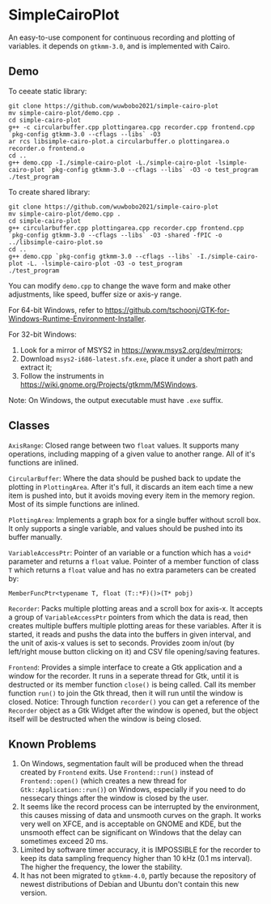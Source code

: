 # SimpleCairoPlot
An easy-to-use component for continuous recording and plotting of variables. it depends on `gtkmm-3.0`, and is implemented with Cairo.

## Demo
To ceeate static library:
```
git clone https://github.com/wuwbobo2021/simple-cairo-plot
mv simple-cairo-plot/demo.cpp .
cd simple-cairo-plot
g++ -c circularbuffer.cpp plottingarea.cpp recorder.cpp frontend.cpp `pkg-config gtkmm-3.0 --cflags --libs` -O3
ar rcs libsimple-cairo-plot.a circularbuffer.o plottingarea.o recorder.o frontend.o
cd ..
g++ demo.cpp -I./simple-cairo-plot -L./simple-cairo-plot -lsimple-cairo-plot `pkg-config gtkmm-3.0 --cflags --libs` -O3 -o test_program
./test_program
```
To create shared library:
```
git clone https://github.com/wuwbobo2021/simple-cairo-plot
mv simple-cairo-plot/demo.cpp .
cd simple-cairo-plot
g++ circularbuffer.cpp plottingarea.cpp recorder.cpp frontend.cpp `pkg-config gtkmm-3.0 --cflags --libs` -O3 -shared -fPIC -o ../libsimple-cairo-plot.so
cd ..
g++ demo.cpp `pkg-config gtkmm-3.0 --cflags --libs` -I./simple-cairo-plot -L. -lsimple-cairo-plot -O3 -o test_program
./test_program
```
You can modify `demo.cpp` to change the wave form and make other adjustments, like speed, buffer size or axis-y range.

For 64-bit Windows, refer to https://github.com/tschoonj/GTK-for-Windows-Runtime-Environment-Installer.

For 32-bit Windows:
1. Look for a mirror of MSYS2 in https://www.msys2.org/dev/mirrors;
2. Download `msys2-i686-latest.sfx.exe`, place it under a short path and extract it;
3. Follow the instruments in https://wiki.gnome.org/Projects/gtkmm/MSWindows.

Note: On Windows, the output executable must have `.exe` suffix.

## Classes
`AxisRange`: Closed range between two `float` values. It supports many operations, including mapping of a given value to another range. All of it's functions are inlined.

`CircularBuffer`: Where the data should be pushed back to update the plotting in `PlottingArea`. After it's full, it discards an item each time a new item is pushed into, but it avoids moving every item in the memory region. Most of its simple functions are inlined.

`PlottingArea`: Implements a graph box for a single buffer without scroll box. It only supports a single variable, and values should be pushed into its buffer manually.

`VariableAccessPtr`: Pointer of an variable or a function which has a `void*` parameter and returns a `float` value. Pointer of a member function of class `T` which returns a `float` value and has no extra parameters can be created by:
```
MemberFuncPtr<typename T, float (T::*F)()>(T* pobj)
```

`Recorder`: Packs multiple plotting areas and a scroll box for axis-x. It accepts a group of `VariableAccessPtr` pointers from which the data is read, then creates multiple buffers multiple plotting areas for these variables. After it is started, it reads and pushs the data into the buffers in given interval, and the unit of axis-x values is set to seconds. Provides zoom in/out (by left/right mouse button clicking on it) and CSV file opening/saving features.

`Frontend`: Provides a simple interface to create a Gtk application and a window for the recorder. It runs in a seperate thread for Gtk, until it is destructed or its member function `close()` is being called. Call its member function `run()` to join the Gtk thread, then it will run until the window is closed. Notice: Through function `recorder()` you can get a reference of the `Recorder` object as a Gtk Widget after the window is opened, but the object itself will be destructed when the window is being closed.

## Known Problems
1. On Windows, segmentation fault will be produced when the thread created by `Frontend` exits. Use `Frontend::run()` instead of `Frontend::open()` (which creates a new thread for `Gtk::Application::run()`) on Windows, especially if you need to do nessecary things after the window is closed by the user.
2. It seems like the record process can be interrupted by the environment, this causes missing of data and unsmooth curves on the graph. It works very well on XFCE, and is acceptable on GNOME and KDE, but the unsmooth effect can be significant on Windows that the delay can sometimes exceed 20 ms.
3. Limited by software timer accuracy, it is IMPOSSIBLE for the recorder to keep its data sampling frequency higher than 10 kHz (0.1 ms interval). The higher the frequency, the lower the stability.
4. It has not been migrated to `gtkmm-4.0`, partly because the repository of newest distributions of Debian and Ubuntu don't contain this new version.
